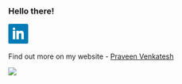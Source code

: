 ### Hello there!
<a href="https://www.linkedin.com/in/praveenvenkatesh-pveen/"><img height="40" src="icons/linkedin.png"></a>&nbsp;&nbsp;


Find out more on my website - <a href="https://praveenvnktsh.github.io">Praveen Venkatesh</a>

![](https://komarev.com/ghpvc/?username=praveenVnktsh&color=brightgreen&style=flat)

